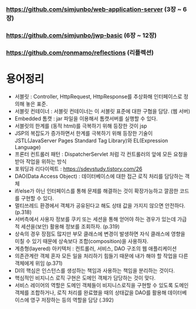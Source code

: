 ### https://github.com/simjunbo/web-application-server (3장 ~ 6장)
### https://github.com/simjunbo/jwp-basic (6장 ~ 12장)
### https://github.com/ronmamo/reflections (리플렉션)


# 용어정리
* 서블릿 : Controller, HttpRequest, HttpResponse를 추상화해 인터페이스로 정의해 놓은 표준.
* 서블릿 컨테이너 : 서블릿 컨테이너는 이 서블릿 표준에 대한 구협을 담당. (웹 서버)
* Embedded 톰캣 : jar 파일을 이용해서 톰캣서버를 실행할 수 있다.
* 서블릿의 한계를 (동적 html)를 극복하기 위해 등장한 것이 jsp
* JSP의 복잡도가 증가하면서 한계를 극복하기 위해 등장한 기술이 JSTL(JavaServer Pages Standard Tag Library)와 EL(Expression Language)
* 프론터 컨트롤러 패턴 : DispatcherServlet 처럼 각 컨트롤러의 앞에 모든 요청을 받아 작업을 위하는 방식
* 포워딩과 리다이렉트 : https://sdevstudy.tistory.com/26
* DAO(Data Access Object) : 데이터베이스에 대한 접근 로직 처리를 담당하는 객체
* if/else가 아닌 인터페이스를 통해 문제를 해결하는 것이 확장가능하고 깔끔한 코드를 구현할 수 있다.
* 멀티쓰레드 환경에서 객체가 공유된다고 해도 상태 값을 가지지 않으면 안전하다. (p.318)
* 서버측에서 사용자 정보를 쿠키 또는 세션을 통해 얻어야 하는 경우가 있는데 가급적 세션을(보안) 활용해 정보를 조회하자. (p.319)
* 상속의 경우 장점도 많지만 부모 클래스에 변경이 발생하면 자식 클래스에 영향을 미칠 수 있기 때문에 상속보다 조합(composition)을 사용하자.
* 계층형(layered) 아키텍처 : 컨트롤러, 서비스, DAO 구조의 웹 애플리케이션
* 의존관계란 객체 혼자 모든 일을 처리하기 힘들기 때문에 내가 해야 할 작업을 다른 객체에게 위임 (p.371)
* DI의 핵심은 인스턴스를 생성하는 책임과 사용하는 책임을 분리하는 것이다.
* 핵심적인 비지니스 로직 구현은 도메인 객체가 담당하는 것이 맞다.
* 서비스 레이어의 역할은 도메인 객체들이 비지니스로직을 구현할 수 있도록 도메인 객체를 조합하거나, 로직 처리를 완료했을 때의 상태값을 DAO를 활용해 데이터베이스에 영구 저장하는 등의 역할을 담당 (.392)
